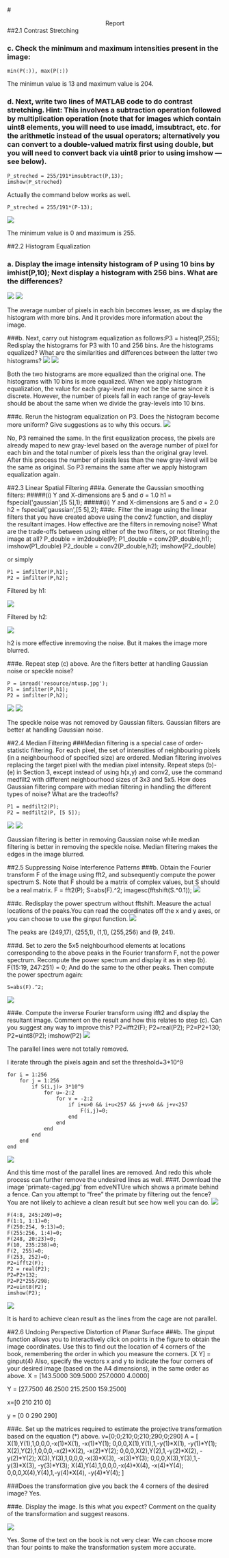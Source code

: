 #<center>Report</center>
##2.1 Contrast Stretching
### c. Check the minimum and maximum intensities present in the image:

```
min(P(:)), max(P(:))
```

The minimun value is 13 and maximum value is 204.

### d. Next, write two lines of MATLAB code to do contrast stretching. Hint: This involves a subtraction operation followed by multiplication operation (note that for images which contain uint8 elements, you will need to use imadd, imsubtract, etc. for the arithmetic instead of the usual operators; alternatively you can convert to a double-valued matrix first using double, but you will need to convert back via uint8 prior to using imshow — see below).

	P_streched = 255/191*imsubtract(P,13);
	imshow(P_streched)
Actually the command below works as well.

	P_streched = 255/191*(P-13);

![](http://i.imgur.com/Se4SpYF.jpg)

The minimum value is 0 and maximum is 255.

##2.2 Histogram Equalization
### a. Display the image intensity histogram of P using 10 bins by imhist(P,10); Next display a histogram with 256 bins. What are the differences?
![](http://i.imgur.com/PTU5ABo.jpg)
![](http://i.imgur.com/BJw0CvD.jpg)

The average number of pixels in each bin becomes lesser, as we display the histogram with more bins. And it provides more information about the image.

###b. Next, carry out histogram equalization as follows:P3 = histeq(P,255); Redisplay the histograms for P3 with 10 and 256 bins. Are the histograms equalized? What are the similarities and differences between the latter two histograms?
![](http://i.imgur.com/7v7pCtQ.jpg)
![](http://i.imgur.com/ljfa85L.jpg)

Both the two histograms are more equalized than the original one. The histograms with 10 bins is more equalized. When we apply histogram equalization, the value for each gray-level may not be the same since it is discrete. However, the number of pixels fall in each range of gray-levels should be about the same when we divide the gray-levels into 10 bins.

###c. Rerun the histogram equalization on P3. Does the histogram become more uniform? Give suggestions as to why this occurs.
![](http://i.imgur.com/ljfa85L.jpg)

No, P3 remained the same. In the first equalization process, the pixels are already maped to new gray-level based on the average number of pixel for each bin and the total number of pixels less than the original gray level. After this process the number of pixels less than the new gray-level will be the same as original. So P3 remains the same after we apply histogram equalization again.

##2.3 Linear Spatial Filtering
###a. Generate the Gaussian smoothing filters:
#####(i) Y and X-dimensions are 5 and σ = 1.0
	h1 = fspecial('gaussian',[5 5],1);
#####(ii) Y and X-dimensions are 5 and σ = 2.0
	h2 = fspecial('gaussian',[5 5],2);
###c. Filter the image using the linear filters that you have created above using the conv2 function, and display the resultant images. How effective are the filters in removing noise? What are the trade-offs between using either of the two filters, or not filtering the image at all?
	P_double = im2double(P);
	P1_double = conv2(P_double,h1);
	imshow(P1_double)
	P2_double = conv2(P_double,h2);
	imshow(P2_double)

or simply

	P1 = imfilter(P,h1);
	P2 = imfilter(P,h2);
Filtered by h1:

![](http://i.imgur.com/jUwUW9n.jpg)

Filtered by h2: 

![](http://i.imgur.com/1Jbx8WZ.jpg)

h2 is more effective inremoving the noise. But it makes the image more blurred.

###e. Repeat step (c) above. Are the filters better at handling Gaussian noise or speckle noise?

	P = imread('resource/ntusp.jpg');
	P1 = imfilter(P,h1);
	P2 = imfilter(P,h2);
![](http://i.imgur.com/aoEfXH9.jpg)
![](http://i.imgur.com/4IwL5jO.jpg)

 The speckle noise was not removed by Gaussian filters. Gaussian filters are better at handling Gaussian noise.

##2.4 Median Filtering
###Median filtering is a special case of order-statistic filtering. For each pixel, the set of intensities of neighbouring pixels (in a neighbourhood of specified size) are ordered. Median filtering involves replacing the target pixel with the median pixel intensity. Repeat steps (b)-(e) in Section 3, except instead of using h(x,y) and conv2, use the command medfilt2 with different neighbourhood sizes of 3x3 and 5x5. How does Gaussian filtering compare with median filtering in handling the different types of noise? What are the tradeoffs?

	P1 = medfilt2(P);
	P2 = medfilt2(P, [5 5]);
![](http://i.imgur.com/aGnspV6.jpg)
![](http://i.imgur.com/Q8Ffcxn.jpg)

Gaussian filtering is better in removing Gaussian noise while median filtering is better in removing the speckle noise. Median filtering makes the edges in the image blurred.

##2.5 Suppressing Noise Interference Patterns
###b. Obtain the Fourier transform F of the image using fft2, and subsequently compute the power spectrum S. Note that F should be a matrix of complex values, but S should be a real matrix.
	F = fft2(P);
	S=abs(F).^2;
	imagesc(fftshift(S.^0.1));
![](http://i.imgur.com/8RUAxPB.jpg)

###c. Redisplay the power spectrum without fftshift. Measure the actual locations of the peaks.You can read the coordinates off the x and y axes, or you can choose to use the ginput function.
![](http://i.imgur.com/zFhKVzx.jpg)

The peaks are (249,17), (255,1), (1,1), (255,256) and (9, 241).

###d. Set to zero the 5x5 neighbourhood elements at locations corresponding to the above peaks in the Fourier transform F, not the power spectrum. Recompute the power spectrum and display it as in step (b).
	F(15:19, 247:251) = 0;
And do the same to the other peaks. Then compute the power spectrum again:

	S=abs(F).^2;
![](http://i.imgur.com/g1HM1LC.jpg)

###e. Compute the inverse Fourier transform using ifft2 and display the resultant image. Comment on the result and how this relates to step (c). Can you suggest any way to improve this?
	P2=ifft2(F);
	P2=real(P2);
	P2=P2+130;
	P2=uint8(P2);
	imshow(P2)
![](http://i.imgur.com/tkcv9ch.jpg)

The parallel lines were not totally removed.

I iterate through the pixels again and set the threshold=3*10^9

	for i = 1:256
		for j = 1:256
			if S(i,j)> 3*10^9
				for u=-2:2
					for v = -2:2
						if i+u>0 && i+u<257 && j+v>0 && j+v<257
							F(i,j)=0;
						end
					end
				end
			end
		end
	end
![](http://i.imgur.com/K0kZEVu.jpg)

And this time most of the parallel lines are removed. And redo this whole process can further remove the undesired lines as well.
###f. Download the image 'primate-caged.jpg' from edveNTUre which shows a primate behind a fence. Can you attempt to “free” the primate by filtering out the fence? You are not likely to achieve a clean result but see how well you can do.
![](http://i.imgur.com/wyxGOy2.jpg)

	F(4:8, 245:249)=0;
	F(1:1, 1:1)=0;
	F(250:254, 9:13)=0;
	F(255:256, 1:4)=0;
	F(248, 20:23)=0;
	F(10, 235:238)=0;
	F(2, 255)=0;
	F(253, 252)=0;
	P2=ifft2(F);
	P2 = real(P2);
	P2=P2+132;
	P2=P2*255/298;
	P2=uint8(P2);
	imshow(P2);
![](http://i.imgur.com/enxoHZT.jpg)

It is hard to achieve clean result as the lines from the cage are not parallel. 

##2.6 Undoing Perspective Distortion of Planar Surface
###b. The ginput function allows you to interactively click on points in the figure to obtain the image coordinates. Use this to find out the location of 4 corners of the book, remembering the order in which you measure the corners. [X Y] = ginput(4) Also, specify the vectors x and y to indicate the four corners of your desired image (based on the A4 dimensions), in the same order as above.
X = [143.5000 309.5000 257.0000 4.0000]

Y = [27.7500 46.2500 215.2500 159.2500]

x=[0 210 210 0]

y = [0 0 290 290]

###c. Set up the matrices required to estimate the projective transformation based on the equation (*) above.
	v=[0;0;210;0;210;290;0;290]
	A = [
		X(1),Y(1),1,0,0,0,-x(1)*X(1), -x(1)*Y(1);
		0,0,0,X(1),Y(1),1,-y(1)*X(1), -y(1)*Y(1);
		X(2),Y(2),1,0,0,0,-x(2)*X(2), -x(2)*Y(2);
		0,0,0,X(2),Y(2),1,-y(2)*X(2), -y(2)*Y(2);
		X(3),Y(3),1,0,0,0,-x(3)*X(3), -x(3)*Y(3);
		0,0,0,X(3),Y(3),1,-y(3)*X(3), -y(3)*Y(3);
		X(4),Y(4),1,0,0,0,-x(4)*X(4), -x(4)*Y(4);
		0,0,0,X(4),Y(4),1,-y(4)*X(4), -y(4)*Y(4);
	]

###Does the transformation give you back the 4 corners of the desired image?
Yes.

###e. Display the image. Is this what you expect? Comment on the quality of the transformation and suggest reasons.
	
![](http://i.imgur.com/3SrHd8y.jpg)

Yes. Some of the text on the book is not very clear. We can choose more than four points to make the transformation system more accurate.